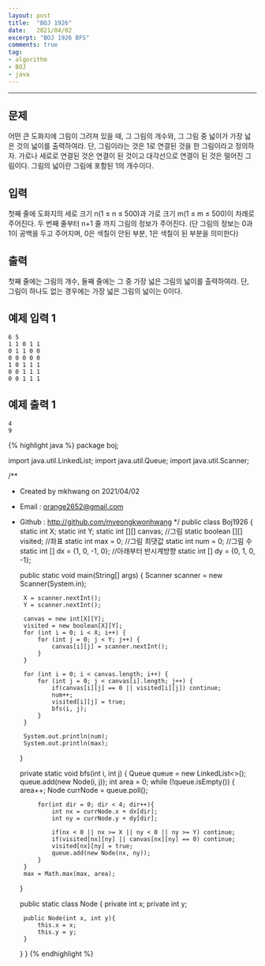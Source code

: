 ```yaml
---
layout: post 
title:  "BOJ 1926"
date:   2021/04/02 
excerpt: "BOJ 1926 BFS"
comments: true 
tag:
- algorithm
- BOJ
- java
---
```


---



## 문제

어떤 큰 도화지에 그림이 그려져 있을 때, 그 그림의 개수와, 그 그림 중 넓이가 가장 넓은 것의 넓이를 출력하여라. 단, 그림이라는 것은 1로 연결된 것을 한 그림이라고 정의하자. 가로나 세로로 연결된 것은 연결이 된 것이고 대각선으로 연결이 된 것은 떨어진 그림이다. 그림의 넓이란 그림에 포함된 1의 개수이다.

## 입력

첫째 줄에 도화지의 세로 크기 n(1 ≤ n ≤ 500)과 가로 크기 m(1 ≤ m ≤ 500)이 차례로 주어진다. 두 번째 줄부터 n+1 줄 까지 그림의 정보가 주어진다. (단 그림의 정보는 0과 1이 공백을 두고 주어지며, 0은 색칠이 안된 부분, 1은 색칠이 된 부분을 의미한다)

## 출력

첫째 줄에는 그림의 개수, 둘째 줄에는 그 중 가장 넓은 그림의 넓이를 출력하여라. 단, 그림이 하나도 없는 경우에는 가장 넓은 그림의 넓이는 0이다.

## 예제 입력 1

```
6 5
1 1 0 1 1
0 1 1 0 0
0 0 0 0 0
1 0 1 1 1
0 0 1 1 1
0 0 1 1 1
```

## 예제 출력 1

```
4
9
```

{% highlight java %}
package boj;

import java.util.LinkedList;
import java.util.Queue;
import java.util.Scanner;

/**
 * Created by mkhwang on 2021/04/02
 * Email : orange2652@gmail.com
 * Github : http://github.com/myeongkwonhwang
 */
public class Boj1926 {
    static int X;
    static int Y;
    static int [][] canvas; //그림
    static boolean [][] visited; //좌표
    static int max = 0; //그림 최댓값
    static int num = 0; //그림 수
    static int [] dx = {1, 0, -1, 0}; //아래부터 반시계방향
    static int [] dy = {0, 1, 0, -1};

    public static void main(String[] args) {
        Scanner scanner = new Scanner(System.in);

        X = scanner.nextInt();
        Y = scanner.nextInt();

        canvas = new int[X][Y];
        visited = new boolean[X][Y];
        for (int i = 0; i < X; i++) {
            for (int j = 0; j < Y; j++) {
                canvas[i][j] = scanner.nextInt();
            }
        }

        for (int i = 0; i < canvas.length; i++) {
            for (int j = 0; j < canvas[i].length; j++) {
                if(canvas[i][j] == 0 || visited[i][j]) continue;
                num++;
                visited[i][j] = true;
                bfs(i, j);
            }
        }

        System.out.println(num);
        System.out.println(max);
    }

    private static void bfs(int i, int j) {
        Queue<Node> queue = new LinkedList<>();
        queue.add(new Node(i, j));
        int area = 0;
        while (!queue.isEmpty()) {
            area++;
            Node currNode = queue.poll();

            for(int dir = 0; dir < 4; dir++){
                int nx = currNode.x + dx[dir];
                int ny = currNode.y + dy[dir];

                if(nx < 0 || nx >= X || ny < 0 || ny >= Y) continue;
                if(visited[nx][ny] || canvas[nx][ny] == 0) continue;
                visited[nx][ny] = true;
                queue.add(new Node(nx, ny));
            }
        }
        max = Math.max(max, area);
    }

    public static class Node {
        private int x;
        private int y;

        public Node(int x, int y){
            this.x = x;
            this.y = y;
        }
    }
}
{% endhighlight %}  
